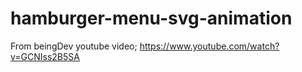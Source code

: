 # hamburger-menu-svg-animation
From beingDev youtube video; https://www.youtube.com/watch?v=GCNIss2B5SA
